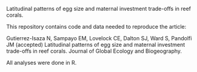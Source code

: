 Latitudinal patterns of egg size and maternal investment trade-offs in reef corals.

This repository contains code and data needed to reproduce the article:

Gutierrez-Isaza N, Sampayo EM, Lovelock CE, Dalton SJ, Ward S, Pandolfi JM (accepted) Latitudinal patterns of egg size and maternal investment trade-offs in reef corals. Journal of Global Ecology and Biogeography.

All analyses were done in R.
